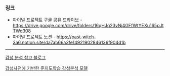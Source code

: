### 링크

- 파이널 프로젝트 구글 공유 드라이브 - https://drive.google.com/drive/folders/16qHJq23vNj4GFfWtYEXu165pJtTWd308
- 파이널 프로젝트 노션 - https://past-witch-3a6.notion.site/da7ab66a3fe14921902846136f904d1b

------

[감성 분석 참고 블로그](https://yngie-c.github.io/nlp/2020/07/31/sentiment_analysis/)

[감성사전에 기반한 준지도학습 감성분석 모델](https://realblack0.github.io/portfolio/pmi)
